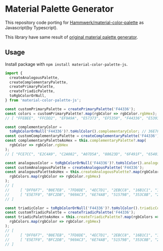 # Material Palette Generator

This repository code porting for [Hammwerk/material-color-palette](https://github.com/Hammwerk/material-color-palette) as Javascript(by Typescript).

This library have same result of [original material palette generator](https://m2.material.io/design/color/the-color-system.html#tools-for-picking-colors).

## Usage

Install package with `npm install material-color-palette-js`.

```typescript
import {
  createAnalogousPalette,
  createComplementaryPalette,
  createPrimaryPalette,
  createTriadicPalette,
  toRgbColorOrNull,
} from 'material-color-palette-js';

const customPrimaryPalette = createPrimaryPalette('F44336');
const colors = customPrimaryPalette?.map(rgbColor => rgbColor.rgbHex);
// [ "FFEBEE", "FFCDD2", "EF9A9A", "E57373", "EF5350", "F44336", "E53935", "D32F2F", "C62828", "B71B1C" ]

const complementaryColor =
  toRgbColorOrNull('F44336')?.toHslColor().complementaryColor; // 36E7F4
const customComplementaryPalette = createComplementaryPalette('F44336');
const complementaryPaletteAsHex = this.complementaryPalette?.map(
  rgbColor => rgbColor.rgbHex
);
// [ "FCE7CC", "E2C4A9", "C2A082", "A07D5A", "88623D", "6F491F", "65401A", "563412", "49270A", "3B1A00" ]

const analogousColor = toRgbColorOrNull('F44336')?.toHslColor().analogousColor; // ["F43688","F4A236"]
const customAnalogousPalette = createAnalogousPalette('F44336');
const analogousPaletteAsHex = this.createAnalogousPalette?.map(rgbColors =>
  rgbColors.map(rgbColor => rgbColor.rgbHex)
);
// [
//     [ "DFF6F7", "B0E7EB", "7FD8DE", "4EC7D1", "2EBCC8", "16B1C1", "16A1AF", "158D96", "14797F", "125656" ],
//     [ "E5E7F0", "BFC2DB", "969AC3", "6E74AB", "51579B", "353C8B", "2F3582", "272C77", "1F226B", "121256" ]
// ]

const triadicColor = toRgbColorOrNull('F44336')?.toHslColor().triadicColor; // ["E7F436","36F443"]
const customTriadicPalette = createTriadicPalette('F44336');
const triadicPaletteAsHex = this.createTriadicPalette?.map(rgbColors =>
  rgbColors.map(rgbColor => rgbColor.rgbHex)
);
// [
//     [ "DFF6F7", "B0E7EB", "7FD8DE", "4EC7D1", "2EBCC8", "16B1C1", "16A1AF", "158D96", "14797F", "125656" ],
//     [ "E5E7F0", "BFC2DB", "969AC3", "6E74AB", "51579B", "353C8B", "2F3582", "272C77", "1F226B", "121256" ]
// ]
```
